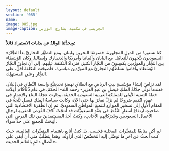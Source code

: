 ```yaml
---
layout: default
section: '085'
name:
image: 085.jpg
image-caption: الجريسي في مكتبه بشارع الوزير
---
```


**ويحدِّثنا الوالدُ عن بدايات الاستيراد قائلاً:**

«كنا نستوردُ من الدولِ المجاورة، خصوصًا البحرين ولبنان، ومع التطوُّر التجاريِّ بدأ التجَّارُ السعوديون يتَّجهون للتعامُل مع اليابان وألمانيا وأمريكا والدنمارك وإيطاليا. وكان الوُسَطاء بين التجَّار والمورِّدين يكسِبونَ من التجَّار الكثيرَ، فتزدادُ التكلفة عليهم، إلى أن تجاوزَ التجَّارُ الوُسَطاء وأقاموا نشاطَهُم التجاريَّ مع المورِّدينَ مباشرة، فأصبحَت التكلفةُ أقلَّ، على التجَّار وعلى المستهلِك.

لقد تزامنَ إنشاءُ مؤسَّسةِ بيتِ الرياضِ مع انطلاقِ نهضةٍ تحديثيَّةٍ واسعة النِّطاقِ في البلادِ، فعندما تولَّى جلالةُ الملكِ فيصلِ بنِ عبدِ العزيزِ- رحمه الله- الحكمَ، في عام 1965م أُعِدَّت خطةُ التنمية الأولى للمملكةِ العربيةِ السعوديةِ الحديثةِ، ودارت عجلةَ البناءِ والإعمارِ في عهدِهِ لتُقيم صُروحًا لم نزَلْ نفخَرُ بها حتى الآنَ، وكانت سياسةُ الملكِ فيصلٍ تتَّجهُ في المقام الأولِ إلى تسخيرِ المواردِ لتنميةِ المواطنِ السعوديِّ. ثم إن الطَّفرةَ الاقتصاديةَ التي صاحبتِ ارتفاعَ أسعارِ النِّفْطِ في عِقْدِ السبعينيَّات قد أنتجَتْ آلافَ الفُرَص المغريةِ لرجالِ الأعمال السعوديين وشُرَكائِهم الأجانبِ، وكنتُ أحدَ المستفيدينَ من تلك الفرصِ التي أُتِيحَتْ للجميعِ على حدٍّ سواء.

لم أكن متابعًا للمتغيِّرات المحلية فحسب، بل كنتُ أتابع باهتمام المتغيِّرات العالمية، حيثُ كنت أبحثُ عن آخرِ ما توصَّل إليه التخصُّصُ الذي أزاوِلُه، وهذا يتطلَّبُ مني أن أبقى على اتِّصالٍ دائمٍ بالعالم الحديث».
